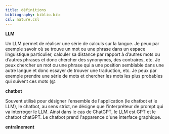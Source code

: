 ```yaml
---
title: définitions
bibliography: biblio.bib
csl: nature.csl
---
```


**LLM**

Un LLM permet de réaliser une série de calculs sur la langue. Je peux par exemple savoir où se trouve un mot ou une phrase dans un espace linguistique particulier, calculer sa distance par rapport à d’autres mots ou d’autres phrases et donc chercher des synonymes, des contraires, etc. Je peux chercher un mot ou une phrase qui a une position semblable dans une autre langue et donc essayer de trouver une traduction, etc. Je peux par exemple prendre une série de mots et chercher les mots les plus probables qui suivent ces mots (@.

**chatbot**

Souvent utilisé pour désigner l'ensemble de l'application (le chatbot et le LLM), le chatbot, au sens strict, ne désigne que l'interpréteur de prompt qui va interroger le LLM. Ainsi dans le cas de ChatGPT, le LLM est GPT et le chatbot chatGPT. Le chatbot prend l'apparence d'une interface graphique. 


**entraînement**



